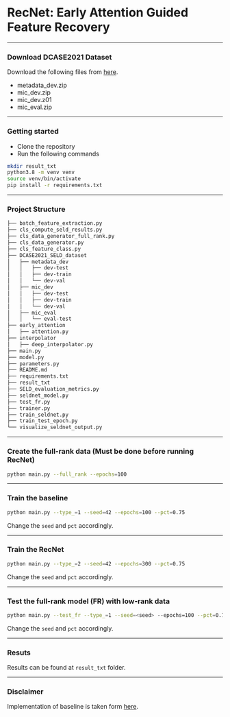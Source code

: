 # RecNet: Early Attention Guided Feature Recovery
***

### Download DCASE2021 Dataset
Download the following files from [here](https://zenodo.org/record/4844825#.Y9KkxtLMKEA).
- metadata_dev.zip
- mic_dev.zip
- mic_dev.z01
- mic_eval.zip
***
### Getting started

- Clone the repository
- Run the following commands
```bash
mkdir result_txt
python3.8 -m venv venv
source venv/bin/activate
pip install -r requirements.txt
```

***
### Project Structure

```bash
├── batch_feature_extraction.py
├── cls_compute_seld_results.py
├── cls_data_generator_full_rank.py
├── cls_data_generator.py
├── cls_feature_class.py
├── DCASE2021_SELD_dataset
│   ├── metadata_dev
│   │   ├── dev-test
│   │   ├── dev-train
│   │   └── dev-val
│   ├── mic_dev
│   │   ├── dev-test
│   │   ├── dev-train
│   │   └── dev-val
│   ├── mic_eval
│   │   └── eval-test
├── early_attention
│   ├── attention.py
├── interpolator
│   ├── deep_interpolator.py
├── main.py
├── model.py
├── parameters.py
├── README.md
├── requirements.txt
├── result_txt
├── SELD_evaluation_metrics.py
├── seldnet_model.py
├── test_fr.py
├── trainer.py
├── train_seldnet.py
├── train_test_epoch.py
└── visualize_seldnet_output.py

```

***
### Create the full-rank data (Must be done before running RecNet)
```bash
python main.py --full_rank --epochs=100
```
***
### Train the baseline
```bash
python main.py --type_=1 --seed=42 --epochs=100 --pct=0.75
```
Change the ``seed`` and ``pct`` accordingly.
***

### Train the RecNet
```bash
python main.py --type_=2 --seed=42 --epochs=300 --pct=0.75
```
Change the ``seed`` and ``pct`` accordingly.
***

### Test the full-rank model (FR) with low-rank data
```bash
python main.py --test_fr --type_=1 --seed=<seed> --epochs=100 --pct=0.75 --test_model_name="./models/baseline_<seed>_0.h5"
```
Change the ``seed`` and ``pct`` accordingly.
***

### Resuts
Results can be found at ``result_txt`` folder.
***

### Disclaimer
Implementation of baseline is taken form [here](https://github.com/sharathadavanne/seld-dcase2022).

